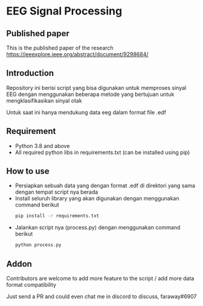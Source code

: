 # EEG Signal Processing

## Published paper

This is the published paper of the research  
https://ieeexplore.ieee.org/abstract/document/9298684/

## Introduction

Repository ini berisi script yang bisa digunakan untuk memproses sinyal EEG dengan menggunakan beberapa metode yang bertujuan untuk mengklasifikasikan sinyal otak

Untuk saat ini hanya mendukung data eeg dalam format file .edf

## Requirement

- Python 3.8 and above
- All required python libs in requirements.txt (can be installed using pip)

## How to use

- Persiapkan sebuah data yang dengan format .edf di direktori yang sama dengan tempat script nya berada
- Install seluruh library yang akan digunakan dengan menggunakan command berikut
  ```bash
  pip install -r requirements.txt
  ```
- Jalankan script nya (process.py) dengan menggunakan command berikut
  ```bash
  python process.py
  ```

## Addon

Contributors are welcome to add more feature to the script / add more data format compatibility

Just send a PR and could even chat me in discord to discuss, faraway#6907
